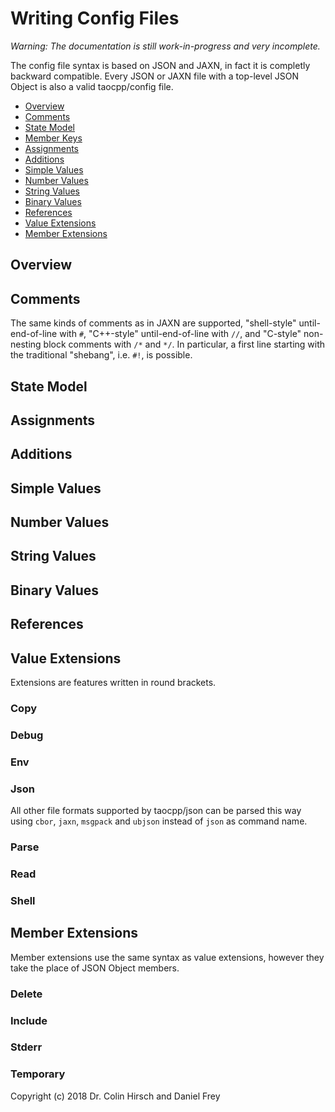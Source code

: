 # Writing Config Files

*Warning: The documentation is still work-in-progress and very incomplete.*

The config file syntax is based on JSON and JAXN, in fact it is completly backward compatible.
Every JSON or JAXN file with a top-level JSON Object is also a valid taocpp/config file.

 * [Overview](#overview)
 * [Comments](#comments)
 * [State Model](#state-model)
 * [Member Keys](#member-keys)
 * [Assignments](#assignments)
 * [Additions](#additions)
 * [Simple Values](#simple-values)
 * [Number Values](#number-values)
 * [String Values](#string-values)
 * [Binary Values](#binary-values)
 * [References](#references)
 * [Value Extensions](#value-extensions)
 * [Member Extensions](#member-extensions)

## Overview

## Comments

The same kinds of comments as in JAXN are supported, "shell-style" until-end-of-line with `#`, "C++-style" until-end-of-line with `//`, and "C-style" non-nesting block comments with `/*` and `*/`.
In particular, a first line starting with the traditional "shebang", i.e. `#!`, is possible.

## State Model

## Assignments

## Additions

## Simple Values

## Number Values

## String Values

## Binary Values

## References

## Value Extensions

Extensions are features written in round brackets.

### Copy

### Debug

### Env

### Json

All other file formats supported by taocpp/json can be parsed this way using `cbor`, `jaxn`, `msgpack` and `ubjson` instead of `json` as command name.

### Parse

### Read

### Shell

## Member Extensions

Member extensions use the same syntax as value extensions, however they take the place of JSON Object members.

### Delete

### Include

### Stderr

### Temporary

Copyright (c) 2018 Dr. Colin Hirsch and Daniel Frey
